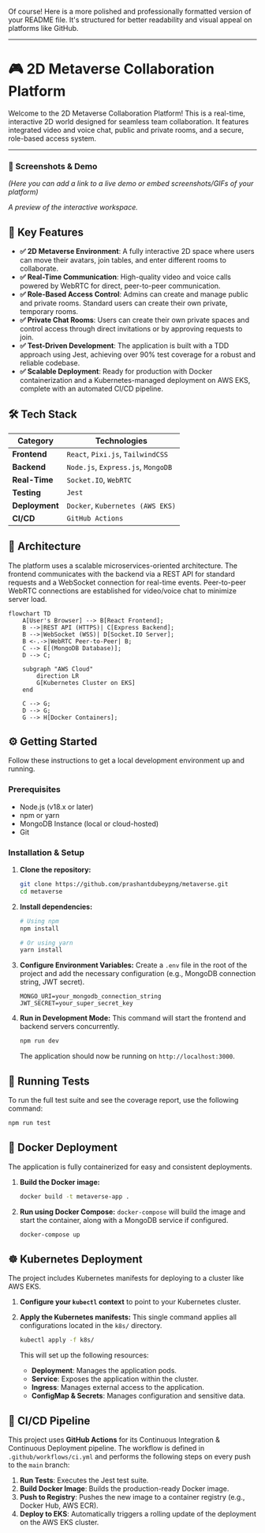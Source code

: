 Of course\! Here is a more polished and professionally formatted version of your README file. It's structured for better readability and visual appeal on platforms like GitHub.

-----

# 🎮 2D Metaverse Collaboration Platform

Welcome to the 2D Metaverse Collaboration Platform\! This is a real-time, interactive 2D world designed for seamless team collaboration. It features integrated video and voice chat, public and private rooms, and a secure, role-based access system.

[](https://www.google.com/search?q=https://codecov.io/gh/prashantdubeypng/metaverse)
[](https://opensource.org/licenses/MIT)

-----

### 📸 Screenshots & Demo

*(Here you can add a link to a live demo or embed screenshots/GIFs of your platform)*

*A preview of the interactive workspace.*

## 🚀 Key Features

  * **✅ 2D Metaverse Environment**: A fully interactive 2D space where users can move their avatars, join tables, and enter different rooms to collaborate.
  * **✅ Real-Time Communication**: High-quality video and voice calls powered by WebRTC for direct, peer-to-peer communication.
  * **✅ Role-Based Access Control**: Admins can create and manage public and private rooms. Standard users can create their own private, temporary rooms.
  * **✅ Private Chat Rooms**: Users can create their own private spaces and control access through direct invitations or by approving requests to join.
  * **✅ Test-Driven Development**: The application is built with a TDD approach using Jest, achieving over 90% test coverage for a robust and reliable codebase.
  * **✅ Scalable Deployment**: Ready for production with Docker containerization and a Kubernetes-managed deployment on AWS EKS, complete with an automated CI/CD pipeline.

## 🛠️ Tech Stack

| Category         | Technologies                               |
| ---------------- | ------------------------------------------ |
| **Frontend** | `React`, `Pixi.js`, `TailwindCSS`            |
| **Backend** | `Node.js`, `Express.js`, `MongoDB`         |
| **Real-Time** | `Socket.IO`, `WebRTC`                      |
| **Testing** | `Jest`                                     |
| **Deployment** | `Docker`, `Kubernetes (AWS EKS)`           |
| **CI/CD** | `GitHub Actions`                           |

## 📐 Architecture

The platform uses a scalable microservices-oriented architecture. The frontend communicates with the backend via a REST API for standard requests and a WebSocket connection for real-time events. Peer-to-peer WebRTC connections are established for video/voice chat to minimize server load.

```mermaid
flowchart TD
    A[User's Browser] --> B[React Frontend];
    B -->|REST API (HTTPS)| C[Express Backend];
    B -->|WebSocket (WSS)| D[Socket.IO Server];
    B <-.->|WebRTC Peer-to-Peer| B;
    C --> E[(MongoDB Database)];
    D --> C;

    subgraph "AWS Cloud"
        direction LR
        G[Kubernetes Cluster on EKS]
    end

    C --> G;
    D --> G;
    G --> H[Docker Containers];
```

## ⚙️ Getting Started

Follow these instructions to get a local development environment up and running.

### Prerequisites

  * Node.js (v18.x or later)
  * npm or yarn
  * MongoDB Instance (local or cloud-hosted)
  * Git

### Installation & Setup

1.  **Clone the repository:**

    ```bash
    git clone https://github.com/prashantdubeypng/metaverse.git
    cd metaverse
    ```

2.  **Install dependencies:**

    ```bash
    # Using npm
    npm install

    # Or using yarn
    yarn install
    ```

3.  **Configure Environment Variables:**
    Create a `.env` file in the root of the project and add the necessary configuration (e.g., MongoDB connection string, JWT secret).

    ```
    MONGO_URI=your_mongodb_connection_string
    JWT_SECRET=your_super_secret_key
    ```

4.  **Run in Development Mode:**
    This command will start the frontend and backend servers concurrently.

    ```bash
    npm run dev
    ```

    The application should now be running on `http://localhost:3000`.

## 🧪 Running Tests

To run the full test suite and see the coverage report, use the following command:

```bash
npm run test
```

## 🐳 Docker Deployment

The application is fully containerized for easy and consistent deployments.

1.  **Build the Docker image:**

    ```bash
    docker build -t metaverse-app .
    ```

2.  **Run using Docker Compose:**
    `docker-compose` will build the image and start the container, along with a MongoDB service if configured.

    ```bash
    docker-compose up
    ```

## ☸️ Kubernetes Deployment

The project includes Kubernetes manifests for deploying to a cluster like AWS EKS.

1.  **Configure your `kubectl` context** to point to your Kubernetes cluster.

2.  **Apply the Kubernetes manifests:**
    This single command applies all configurations located in the `k8s/` directory.

    ```bash
    kubectl apply -f k8s/
    ```

    This will set up the following resources:

      * **Deployment**: Manages the application pods.
      * **Service**: Exposes the application within the cluster.
      * **Ingress**: Manages external access to the application.
      * **ConfigMap & Secrets**: Manages configuration and sensitive data.

## 🚀 CI/CD Pipeline

This project uses **GitHub Actions** for its Continuous Integration & Continuous Deployment pipeline. The workflow is defined in `.github/workflows/ci.yml` and performs the following steps on every push to the `main` branch:

1.  **Run Tests**: Executes the Jest test suite.
2.  **Build Docker Image**: Builds the production-ready Docker image.
3.  **Push to Registry**: Pushes the new image to a container registry (e.g., Docker Hub, AWS ECR).
4.  **Deploy to EKS**: Automatically triggers a rolling update of the deployment on the AWS EKS cluster.
